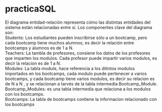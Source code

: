 # practicaSQL
El diagrama entidad-relación   representa cómo las distintas entidades del sistema están relacionadas entre sí. Los componentes clave del diagrama son:		
Students: Los estudiantes pueden inscribirse  sólo a un bootcamp, pero cada bootcamp tiene muchos alumnos,  es decir la relación entre bootcamps y alumnos es de 1 a N.		
Teachers: La tambla de profesores, consiene los datos de los profesores que imparten los modulos. Cada profesor puede impartir varios modulos, es decir la relacion es de 1 a N.		
Modules: La tabla module, hace referencia a los ditintos modulos importados en los bootcamps, cada modulo puede pertenecer a varios bootcamps, y cada bootcamp tiene varios modulos, es decir su relacion es de N a N , y se relacionan a tarvés de la tabla intermedia Bootcamp_Module.		
Bootcamp_Modules: es una tabla intermedia que relaciona a los modulos con los bootcamps.		
Bootcamps: La tabla de bootcamps contiene la informacion relacionado con los bootcamps		


